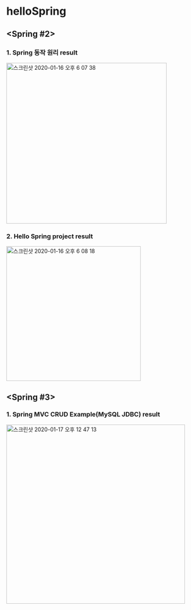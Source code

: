 # helloSpring

## <Spring #2>

### 1. Spring 동작 원리 result

<img width="420" alt="스크린샷 2020-01-16 오후 6 07 38" src="https://user-images.githubusercontent.com/47997297/72509702-6e475680-388b-11ea-8320-00ea79bfb6af.png">

### 2. Hello Spring project result

<img width="352" alt="스크린샷 2020-01-16 오후 6 08 18" src="https://user-images.githubusercontent.com/47997297/72509778-9df65e80-388b-11ea-88ae-2337f8b981cf.png">

## <Spring #3>

### 1. Spring MVC CRUD Example(MySQL JDBC) result

<img width="468" alt="스크린샷 2020-01-17 오후 12 47 13" src="https://user-images.githubusercontent.com/47997297/72582881-8e2c5800-3927-11ea-812c-66b53664f059.png">

